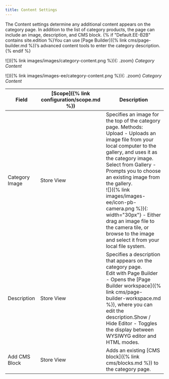 ```yaml
---
title: Content Settings
---
```


The Content settings determine any additional content appears on the category page. In addition to the list of category products, the page can include an image, description, and CMS block. {% if "Default.EE-B2B" contains site.edition %}You can use [Page Builder]({% link cms/page-builder.md %})’s advanced content tools to enter the category description. {% endif %}

<!--{% if "Default.CE Only" contains site.edition %}-->
![]({% link images/images/category-content.png %}){: .zoom}
_Category Content_
<!--{% endif %}-->
<!--{% if "Default.EE-B2B" contains site.edition %}-->
![]({% link images/images-ee/category-content.png %}){: .zoom}
_Category Content_
<!--{% endif %}-->

|Field|[Scope]({% link configuration/scope.md %})|Description|
|--- |--- |--- |
|Category Image|Store View|Specifies an image for the top of the category page. Methods: <br/><span class="btn">Upload</span> - Uploads an image file from your local computer to the gallery, and uses it as the category image.  <br/><span class="btn">Select from Gallery</span> - Prompts you to choose an existing image from the gallery. <!--{% if "Default.EE-B2B" contains site.edition %}--><br/>![]({% link images/images-ee/icon-pb-camera.png %}){: width="30px"} - Either drag an image file to the camera tile, or browse to the image and select it from your local file system.<!--{% endif %}-->|
|Description|Store View|Specifies a description that appears on the category page. <!--{% if "Default.EE-B2B" contains site.edition %}--><br/><span class="btn">Edit with Page Builder</span> - Opens the [Page Builder workspace]({% link cms/page-builder-workspace.md %}), where you can edit the description.<!--{% endif %}--><!--{% if "Default.CE Only" contains site.edition %}--><span class="btn">Show / Hide Editor</span> - Toggles the display between WYSIWYG editor and HTML modes.<!--{% endif %}-->|
|Add CMS Block|Store View|Adds an existing [CMS block]({% link cms/blocks.md %}) to the category page.|
